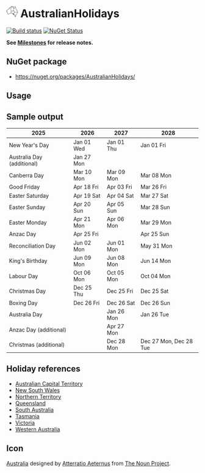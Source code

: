 # <img src="/src/icon.png" height="30px"> AustralianHolidays

[![Build status](https://ci.appveyor.com/api/projects/status/8gp77m7yl3n956qa?svg=true)](https://ci.appveyor.com/project/SimonCropp/australianholidays)
[![NuGet Status](https://img.shields.io/nuget/v/AustralianHolidays.svg?label=AustralianHolidays)](https://www.nuget.org/packages/AustralianHolidays/)

**See [Milestones](../../milestones?state=closed) for release notes.**


## NuGet package

 * https://nuget.org/packages/AustralianHolidays/


## Usage


## Sample output

<!-- include: Tests.WriteByYears_state=ACT.verified.txt -->
| 2025 | 2026 | 2027 | 2028 |
|------|------|------|------|
| New Year's Day                 | Jan 01 Wed | Jan 01 Thu | Jan 01 Fri | Jan 01 Sat | 
| Australia Day (additional)     | Jan 27 Mon |  |  |  | 
| Canberra Day                   | Mar 10 Mon | Mar 09 Mon | Mar 08 Mon | Mar 13 Mon | 
| Good Friday                    | Apr 18 Fri | Apr 03 Fri | Mar 26 Fri | Apr 14 Fri | 
| Easter Saturday                | Apr 19 Sat | Apr 04 Sat | Mar 27 Sat | Apr 15 Sat | 
| Easter Sunday                  | Apr 20 Sun | Apr 05 Sun | Mar 28 Sun | Apr 16 Sun | 
| Easter Monday                  | Apr 21 Mon | Apr 06 Mon | Mar 29 Mon | Apr 17 Mon | 
| Anzac Day                      | Apr 25 Fri |  | Apr 25 Sun | Apr 25 Tue | 
| Reconciliation Day             | Jun 02 Mon | Jun 01 Mon | May 31 Mon | May 29 Mon | 
| King's Birthday                | Jun 09 Mon | Jun 08 Mon | Jun 14 Mon | Jun 12 Mon | 
| Labour Day                     | Oct 06 Mon | Oct 05 Mon | Oct 04 Mon | Oct 02 Mon | 
| Christmas Day                  | Dec 25 Thu | Dec 25 Fri | Dec 25 Sat | Dec 25 Mon | 
| Boxing Day                     | Dec 26 Fri | Dec 26 Sat | Dec 26 Sun | Dec 26 Tue | 
| Australia Day                  |  | Jan 26 Mon | Jan 26 Tue | Jan 26 Wed | 
| Anzac Day (additional)         |  | Apr 27 Mon |  |  | 
| Christmas (additional)         |  | Dec 28 Mon | Dec 27 Mon, Dec 28 Tue | Dec 27 Wed, Dec 28 Thu | 
<!-- endInclude -->




## Holiday references

 * [Australian Capital Territory](https://www.cmtedd.act.gov.au/communication/holidays)
 * [New South Wales](https://www.nsw.gov.au/about-nsw/public-holidays)
 * [Northern Territory](https://nt.gov.au/nt-public-holidays)
 * [Queensland](https://www.qld.gov.au/recreation/travel/holidays/public)
 * [South Australia](https://www.safework.sa.gov.au/resources/public-holidays)
 * [Tasmania](https://worksafe.tas.gov.au/topics/laws-and-compliance/public-holidays)
 * [Victoria](https://business.vic.gov.au/business-information/public-holidays/victorian-public-holidays-2025)
 * [Western Australia](https://www.wa.gov.au/service/employment/workplace-arrangements/public-holidays-western-australia)

## Icon

[Australia](https://thenounproject.com/term/australia/1053571/) designed by [Atterratio Aeternus](https://thenounproject.com/Atterratio/) from [The Noun Project](https://thenounproject.com).
